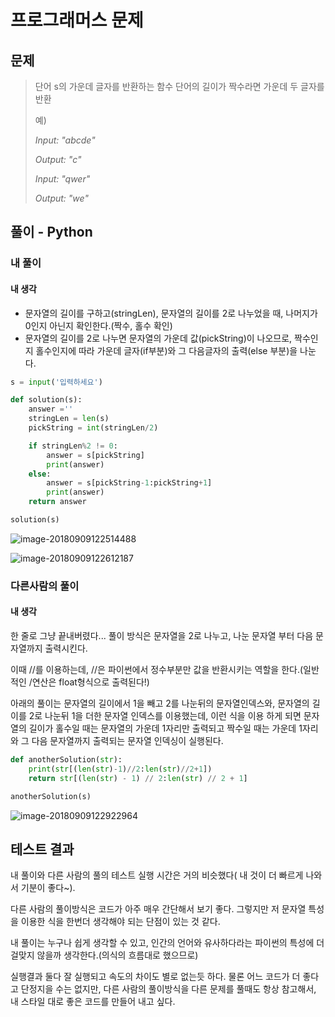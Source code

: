 # 프로그래머스 문제

## 문제

> 단어 s의 가운데 글자를 반환하는 함수
> 단어의 길이가 짝수라면 가운데 두 글자를 반환
>
> 예)
>
> *Input: "abcde"*
>
> *Output: "c"*
>
> *Input: "qwer"*
>
> *Output: "we"*

## 풀이 - Python

### 내 풀이

#### 내 생각

* 문자열의 길이를 구하고(stringLen), 문자열의 길이를 2로 나누었을 때, 나머지가 0인지 아닌지 확인한다.(짝수, 홀수 확인)
* 문자열의 길이를 2로 나누면 문자열의 가운데 값(pickString)이 나오므로, 짝수인지 홀수인지에 따라 가운데 글자(if부분)와 그 다음글자의 출력(else 부분)을 나눈다.

```python
s = input('입력하세요')

def solution(s):
    answer =''
    stringLen = len(s)
    pickString = int(stringLen/2)

    if stringLen%2 != 0:
        answer = s[pickString]
        print(answer)
    else:
        answer = s[pickString-1:pickString+1]
        print(answer)
    return answer

solution(s)
```

![image-20180909122514488](/var/folders/4l/l32v4snd18qfng3lcvwv24bw0000gn/T/abnerworks.Typora/image-20180909122514488.png)

![image-20180909122612187](/var/folders/4l/l32v4snd18qfng3lcvwv24bw0000gn/T/abnerworks.Typora/image-20180909122612187.png)

### 다른사람의 풀이

#### 내 생각

한 줄로 그냥 끝내버렸다... 풀이 방식은 문자열을 2로 나누고, 나눈 문자열 부터 다음 문자열까지 출력시킨다.

이때 //를 이용하는데, //은 파이썬에서 정수부분만 값을 반환시키는 역할을 한다.(일반적인 /연산은 float형식으로 출력된다!)

아래의 풀이는 문자열의 길이에서 1을 빼고 2를 나눈뒤의 문자열인덱스와, 문자열의 길이를 2로 나눈뒤 1을 더한 문자열 인덱스를 이용했는데, 이런 식을 이용 하게 되면 문자열의 길이가 홀수일 때는 문자열의 가운데 1자리만 출력되고 짝수일 때는 가운데 1자리와 그 다음 문자열까지 출력되는 문자열 인덱싱이 실행된다.

```python
def anotherSolution(str):
    print(str[(len(str)-1)//2:len(str)//2+1])
    return str[(len(str) - 1) // 2:len(str) // 2 + 1]

anotherSolution(s)
```

![image-20180909122922964](/var/folders/4l/l32v4snd18qfng3lcvwv24bw0000gn/T/abnerworks.Typora/image-20180909122922964.png)

## 테스트 결과

내 풀이와 다른 사람의 풀의 테스트 실행 시간은 거의 비슷했다( 내 것이 더 빠르게 나와서 기분이 좋다~).

다른 사람의 풀이방식은 코드가 아주 매우 간단해서 보기 좋다. 그렇지만 저 문자열 특성을 이용한 식을 한번더 생각해야 되는 단점이 있는 것 같다. 

내 풀이는 누구나 쉽게 생각할 수 있고, 인간의 언어와 유사하다라는 파이썬의 특성에 더 걸맞지 않을까 생각한다.(의식의 흐름대로 했으므로)

실행결과 둘다 잘 실행되고 속도의 차이도 별로 없는듯 하다. 물론 어느 코드가 더 좋다고 단정지을 수는 없지만, 다른 사람의 풀이방식을 다른 문제를 풀때도 항상 참고해서, 내 스타일 대로 좋은 코드를 만들어 내고 싶다.

